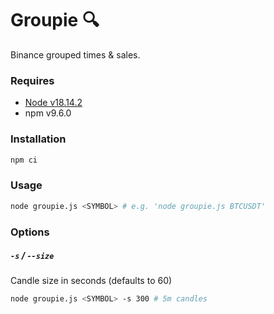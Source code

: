 # Groupie 🔍

Binance grouped times & sales.

### Requires

- [Node v18.14.2](https://nodejs.org/)
- npm v9.6.0

### Installation

```sh
npm ci
```

### Usage

```sh
node groupie.js <SYMBOL> # e.g. 'node groupie.js BTCUSDT'
```

### Options

##### `-s` / `--size`

Candle size in seconds (defaults to 60)

```sh
node groupie.js <SYMBOL> -s 300 # 5m candles
```
